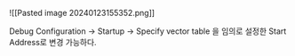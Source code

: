 
![[Pasted image 20240123155352.png]]

Debug Configuration -> Startup -> Specify vector table 을 임의로 설정한 Start Address로 변경 가능하다.